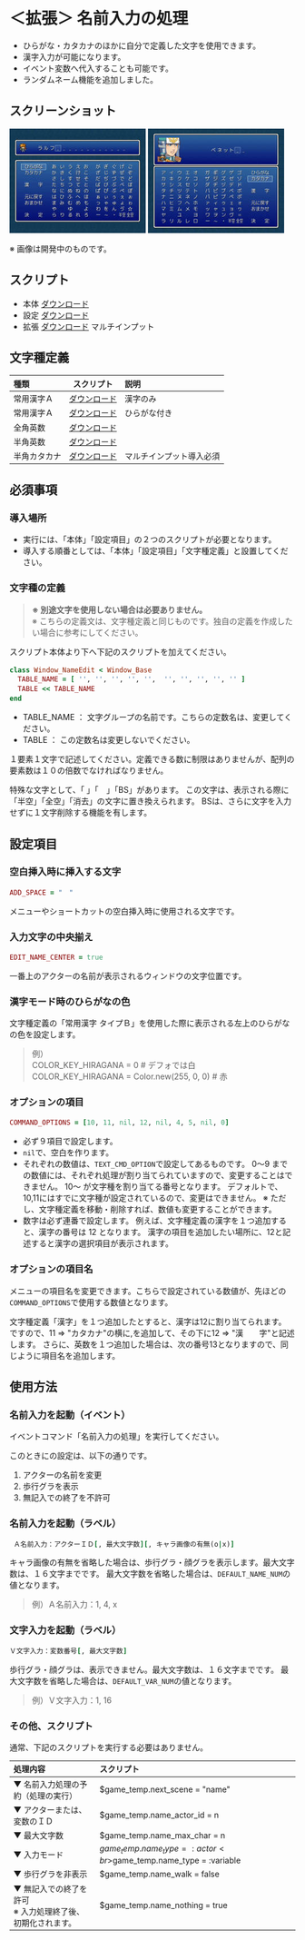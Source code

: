 # ＜拡張＞ 名前入力の処理

- ひらがな・カタカナのほかに自分で定義した文字を使用できます。
- 漢字入力が可能になります。
- イベント変数へ代入することも可能です。
- ランダムネーム機能を追加しました。

## スクリーンショット

![スクショ１](imgs/SS0911121225530.jpg)
![スクショ２](imgs/SS0911121226336.jpg)

※ 画像は開発中のものです。

## スクリプト

- 本体 [ダウンロード](https://raw.githubusercontent.com/cacao-soft/RMVX/main/ExName2.rb)
- 設定 [ダウンロード](https://raw.githubusercontent.com/cacao-soft/RMVX/main/ExName2_config.rb)
- 拡張 [ダウンロード](https://raw.githubusercontent.com/cacao-soft/RMVX/main/ExName2_multi.rb) マルチインプット

## 文字種定義

|種類|スクリプト|説明|
|:-|:-:|:-|
|常用漢字Ａ|[ダウンロード](https://raw.githubusercontent.com/cacao-soft/RMVX/main/niKanji1.rb)|漢字のみ|
|常用漢字Ａ|[ダウンロード](https://raw.githubusercontent.com/cacao-soft/RMVX/main/niKanji1.rb)|ひらがな付き|
|全角英数|[ダウンロード](https://raw.githubusercontent.com/cacao-soft/RMVX/main/niEisu.rb)||
|半角英数|[ダウンロード](https://raw.githubusercontent.com/cacao-soft/RMVX/main/niHalfEisu.rb)||
|半角カタカナ|[ダウンロード](https://raw.githubusercontent.com/cacao-soft/RMVX/main/niHalfKana.rb)|マルチインプット導入必須|

## 必須事項

### 導入場所

- 実行には、「本体」「設定項目」の２つのスクリプトが必要となります。
- 導入する順番としては、「本体」「設定項目」「文字種定義」と設置してください。

### 文字種の定義

> **※ 別途文字を使用しない場合は必要ありません。**<br>
> ※ こちらの定義文は、文字種定義と同じものです。独自の定義を作成したい場合に参考にしてください。

スクリプト本体より下へ下記のスクリプトを加えてください。

```ruby
class Window_NameEdit < Window_Base
  TABLE_NAME = [ '', '', '', '', '',  '', '', '', '', '' ]
  TABLE << TABLE_NAME
end
```

- TABLE_NAME ： 文字グループの名前です。こちらの定数名は、変更してください。
- TABLE ： この定数名は変更しないでください。

１要素１文字で記述してください。定義できる数に制限はありませんが、配列の要素数は１０の倍数でなければなりません。

特殊な文字として、「 」「　」「BS」があります。
この文字は、表示される際に「半空」「全空」「消去」の文字に置き換えられます。
BSは、さらに文字を入力せずに１文字削除する機能を有します。

## 設定項目

### 空白挿入時に挿入する文字

```rb
ADD_SPACE = "　"
```
メニューやショートカットの空白挿入時に使用される文字です。

### 入力文字の中央揃え

```rb
EDIT_NAME_CENTER = true
```
一番上のアクターの名前が表示されるウィンドウの文字位置です。 

### 漢字モード時のひらがなの色

文字種定義の「常用漢字 タイプＢ」を使用した際に表示される左上のひらがなの色を設定します。

> 例）<br>
> COLOR_KEY_HIRAGANA = 0 # デフォでは白<br>
> COLOR_KEY_HIRAGANA = Color.new(255, 0, 0) # 赤

### オプションの項目

```rb
COMMAND_OPTIONS = [10, 11, nil, 12, nil, 4, 5, nil, 0]
```

- 必ず９項目で設定します。
- `nil`で、空白を作ります。
- それぞれの数値は、`TEXT_CMD_OPTION`で設定してあるものです。
  0～9 までの数値には、それぞれ処理が割り当てられていますので、変更することはできません。
  10～ が文字種を割り当てる番号となります。
  デフォルトで、10,11にはすでに文字種が設定されているので、変更はできません。
  ※ ただし、文字種定義を移動・削除すれば、数値も変更することができます。
- 数字は必ず連番で設定します。
  例えば、文字種定義の漢字を１つ追加すると、漢字の番号は 12 となります。
  漢字の項目を追加したい場所に、12と記述すると漢字の選択項目が表示されます。 

### オプションの項目名

メニューの項目名を変更できます。こちらで設定されている数値が、先ほどの`COMMAND_OPTIONS`で使用する数値となります。


文字種定義「漢字」を１つ追加したとすると、漢字は12に割り当てられます。
ですので、11 => "カタカナ"の横に,を追加して、その下に12 => "漢　　字"と記述します。
さらに、英数を１つ追加した場合は、次の番号13となりますので、同じように項目名を追加します。  

## 使用方法

### 名前入力を起動（イベント）

イベントコマンド「名前入力の処理」を実行してください。

このときにの設定は、以下の通りです。
 1. アクターの名前を変更
 1. 歩行グラを表示
 1. 無記入での終了を不許可

### 名前入力を起動（ラベル）

```ruby
 Ａ名前入力：アクターＩＤ[, 最大文字数][, キャラ画像の有無(o|x)]
```

キャラ画像の有無を省略した場合は、歩行グラ・顔グラを表示します。最大文字数は、１６文字までです。
最大文字数を省略した場合は、`DEFAULT_NAME_NUM`の値となります。
> 例）Ａ名前入力：1, 4, x 

### 文字入力を起動（ラベル）

```ruby
Ｖ文字入力：変数番号[, 最大文字数]
```

歩行グラ・顔グラは、表示できません。最大文字数は、１６文字までです。
最大文字数を省略した場合は、`DEFAULT_VAR_NUM`の値となります。

> 例）Ｖ文字入力：1, 16

### その他、スクリプト

通常、下記のスクリプトを実行する必要はありません。

|処理内容|スクリプト|
|:-|:-|
|▼ 名前入力処理の予約（処理の実行）|$game_temp.next_scene = "name"|
|▼ アクターまたは、変数のＩＤ|$game_temp.name_actor_id = n|
|▼ 最大文字数|$game_temp.name_max_char = n|
|▼ 入力モード|$game_temp.name_type = :actor<br>$game_temp.name_type = :variable|
|▼ 歩行グラを非表示|$game_temp.name_walk = false|
|▼ 無記入での終了を許可<br>※ 入力処理終了後、初期化されます。|$game_temp.name_nothing = true|
